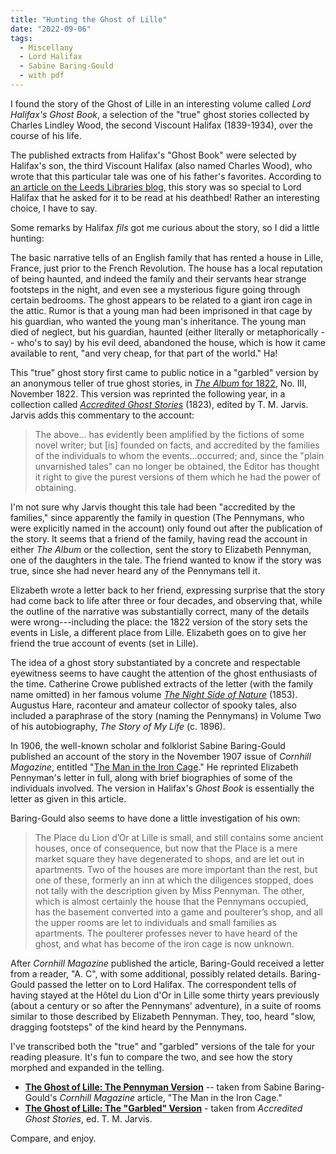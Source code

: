 ```yaml
---
title: "Hunting the Ghost of Lille"
date: "2022-09-06"
tags: 
  - Miscellany
  - Lord Halifax
  - Sabine Baring-Gould
  - with pdf
---
```


I found the story of the Ghost of Lille in an interesting volume called _Lord Halifax's Ghost Book_, a selection of the "true" ghost stories collected by Charles Lindley Wood, the second Viscount Halifax (1839-1934), over the course of his life.

The published extracts from Halifax's "Ghost Book" were selected by Halifax's son, the third Viscount Halifax (also named Charles Wood), who wrote that this particular tale was one of his father's favorites. According to [an article on the Leeds Libraries blog](https://secretlibraryleeds.net/2017/02/03/the-ghost-stories-of-lord-halifax/), this story was so special to Lord Halifax that he asked for it to be read at his deathbed! Rather an interesting choice, I have to say.

Some remarks by Halifax _fils_ got me curious about the story, so I did a little hunting:

The basic narrative tells of an English family that has rented a house in Lille, France, just prior to the French Revolution. The house has a local reputation of being haunted, and indeed the family and their servants hear strange footsteps in the night, and even see a mysterious figure going through certain bedrooms. The ghost appears to be related to a giant iron cage in the attic. Rumor is that a young man had been imprisoned in that cage by his guardian, who wanted the young man's inheritance. The young man died of neglect, but his guardian, haunted (either literally or metaphorically -- who's to say) by his evil deed, abandoned the house, which is how it came available to rent, "and very cheap, for that part of the world." Ha!

This "true" ghost story first came to public notice in a "garbled" version by an anonymous teller of true ghost stories, in [_The Album_ for 1822](https://books.google.co.uk/books?id=4dQRAAAAYAAJ&printsec=frontcover#v=onepage&q&f=true), No. III, November 1822. This version was reprinted the following year, in a collection called [_Accredited Ghost Stories_](https://archive.org/details/accreditedghost00jarvgoog/page/n125/mode/2up) (1823), edited by T. M. Jarvis. Jarvis adds this commentary to the account:

> The above... has evidently been amplified by the fictions of some novel writer; but \[is\] founded on facts, and accredited by the families of the individuals to whom the events...occurred; and, since the "plain unvarnished tales" can no longer be obtained, the Editor has thought it right to give the purest versions of them which he had the power of obtaining.

I'm not sure why Jarvis thought this tale had been "accredited by the families," since apparently the family in question (The Pennymans, who were explicitly named in the account) only found out after the publication of the story. It seems that a friend of the family, having read the account in either _The Album_ or the collection, sent the story to Elizabeth Pennyman, one of the daughters in the tale. The friend wanted to know if the story was true, since she had never heard any of the Pennymans tell it.

Elizabeth wrote a letter back to her friend, expressing surprise that the story had come back to life after three or four decades, and observing that, while the outline of the narrative was substantially correct, many of the details were wrong---including the place: the 1822 version of the story sets the events in Lisle, a different place from Lille. Elizabeth goes on to give her friend the true account of events (set in Lille).

The idea of a ghost story substantiated by a concrete and respectable eyewitness seems to have caught the attention of the ghost enthusiasts of the time. Catherine Crowe published extracts of the letter (with the family name omitted) in her famous volume [_The Night Side of Nature_](https://www.gutenberg.org/ebooks/54532) (1853). Augustus Hare, raconteur and amateur collector of spooky tales, also included a paraphrase of the story (naming the Pennymans) in Volume Two of his autobiography, _The Story of My Life_ (c. 1896).

In 1906, the well-known scholar and folklorist Sabine Baring-Gould published an account of the story in the November 1907 issue of _Cornhill Magazine_, entitled "[The Man in the Iron Cage](https://archive.org/details/sim_cornhill-magazine_1907-11_23_137/page/606/mode/2up?view=theater)." He reprinted Elizabeth Pennyman's letter in full, along with brief biographies of some of the individuals involved. The version in Halifax's _Ghost Book_ is essentially the letter as given in this article.

Baring-Gould also seems to have done a little investigation of his own:

> The Place du Lion d’Or at Lille is small, and still contains some ancient houses, once of consequence, but now that the Place is a mere market square they have degenerated to shops, and are let out in apartments. Two of the houses are more important than the rest, but one of these, formerly an inn at which the diligences stopped, does not tally with the description given by Miss Pennyman. The other, which is almost certainly the house that the Pennymans occupied, has the basement converted into a game and poulterer’s shop, and all the upper rooms are let to individuals and small families as apartments. The poulterer professes never to have heard of the ghost, and what has become of the iron cage is now unknown.

After _Cornhill Magazine_ published the article, Baring-Gould received a letter from a reader, "A. C", with some additional, possibly related details. Baring-Gould passed the letter on to Lord Halifax. The correspondent tells of having stayed at the Hôtel du Lion d'Or in Lille some thirty years previously (about a century or so after the Pennymans' adventure), in a suite of rooms similar to those described by Elizabeth Pennyman. They, too, heard "slow, dragging footsteps" of the kind heard by the Pennymans.

I've transcribed both the "true" and "garbled" versions of the tale for your reading pleasure. It's fun to compare the two, and see how the story morphed and expanded in the telling.

- [**The Ghost of Lille: The Pennyman Version**](/files/stories/ghostoflille_pennyman.pdf) -- taken from Sabine Baring-Gould's _Cornhill Magazine_ article, "The Man in the Iron Cage."
- [**The Ghost of Lille: The "Garbled" Version**](/files/stories/ghostoflille_garbled.pdf) - taken from _Accredited Ghost Stories_, ed. T. M. Jarvis.

Compare, and enjoy.
